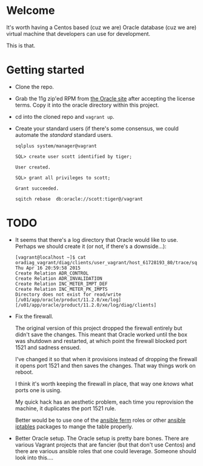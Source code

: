 # Welcome

It's worth having a Centos based (cuz we are) Oracle database (cuz we
are) virtual machine that developers can use for development.

This is that.

# Getting started

- Clone the repo.

- Grab the 11g zip'ed RPM from
[the Oracle site](http://www.oracle.com/technetwork/products/express-edition/downloads/index.html)
after accepting the license terms.  Copy it into the oracle directory within this project.

- cd into the cloned repo and `vagrant up`.

- Create your standard users (if there's some consensus, we could
  automate the *standard* standard users.

    ```
    sqlplus system/manager@vagrant
    
    SQL> create user scott identified by tiger;
    
    User created.
    
    SQL> grant all privileges to scott;
    
    Grant succeeded.
    
    sqitch rebase  db:oracle://scott:tiger@/vagrant
    ```

# TODO

- It seems that there's a log directory that Oracle would like to use.
  Perhaps we should create it (or not, if there's a downside...):

    ```
    [vagrant@localhost ~]$ cat oradiag_vagrant/diag/clients/user_vagrant/host_61728193_80/trace/sqlnet.log
    Thu Apr 16 20:59:58 2015
    Create Relation ADR_CONTROL
    Create Relation ADR_INVALIDATION
    Create Relation INC_METER_IMPT_DEF
    Create Relation INC_METER_PK_IMPTS
    Directory does not exist for read/write [/u01/app/oracle/product/11.2.0/xe/log] [/u01/app/oracle/product/11.2.0/xe/log/diag/clients]
    ```

- Fix the firewall.

  The original version of this project dropped the firewall entirely
  but didn't save the changes.  This meant that Oracle worked until
  the box was shutdown and restarted, at which point the firewall
  blocked port 1521 and sadness ensued.

  I've changed it so that when it provisions instead of dropping the
  firewall it opens port 1521 and then saves the changes.  That way
  things work on reboot.

  I think it's worth keeping the firewall in place, that way one
  *knows* what ports one is using.

  My quick hack has an aesthetic problem, each time you reprovision
  the machine, it duplicates the port 1521 rule.

  Better would be to use one of the
  [ansible ferm](https://www.google.com/search?q=ansible+ferm&oq=ansible+ferm)
  roles or other
  [ansible iptables](https://www.google.com/webhp?sourceid=chrome-instant&ion=1&espv=2&ie=UTF-8#q=ansible%20iptables)
  packages to mange the table properly.

- Better Oracle setup.  The Oracle setup is pretty bare bones.  There
  are various Vagrant projects that are fancier (but that don't use
  Centos) and there are various ansible roles that one could leverage.
  Someone should look into this....

